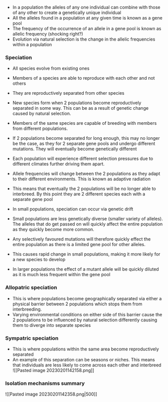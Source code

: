 - In a population the alleles of any one individual can combine with those of any other to create a genetically unique individual
- All the alleles found in a population at any given time is known as a gene pool
- The frequency of the occurrence of an allele in a gene pool is known as allelic frequency (shocking right?)
- Evolution via natural selection is the change in the allelic frequencies within a population

### Speciation
- All species evolve from existing ones
- Members of a species are able to reproduce with each other and not others
- They are reproductively separated from other species

- New species form when 2 populations become reproductively separated in some way. This can be as a result of genetic change caused by natural selection.
- Members of the same species are capable of breeding with members from different populations.
- If 2 populations become separated for long enough, this may no longer be the case, as they for 2 separate gene pools and undergo different mutations. They will eventually become genetically different
- Each population will experience different selection pressures due to different climates further driving them apart.
- Allele frequencies will change between the 2 populations as they adapt to their different environments. This is known as adaptive radiation
- This means that eventually the 2 populations will be no longer able to interbreed. By this point they are 2 different species each with a separate gene pool

- In small populations, speciation can occur via genetic drift
- Small populations are less genetically diverse (smaller variety of alleles). The alleles that do get passed on will quickly affect the entire population as they quickly become more common.
- Any selectively favoured mutations will therefore quickly effect the entire population as there is a limited gene pool for other alleles.
- This causes rapid change in small populations, making it more likely for a new species to develop
- In larger populations the effect of a mutant allele will be quickly diluted as it is much less frequent within the gene pool

### Allopatric speciation
- This is where populations become geographically separated via either a physical barrier between 2 populations which stops them from interbreeding.
- Varying environmental conditions on either side of this barrier cause the 2 populations to be influenced by natural selection differently causing them to diverge into separate species

### Sympatric speciation
- This is where populations within the same area become reproductively separated
- An example of this separation can be seasons or niches. This means that individuals are less likely to come across each other and interbreed
![[Pasted image 20230201142158.png]]

### Isolation mechanisms summary
![[Pasted image 20230201142358.png|500]]
